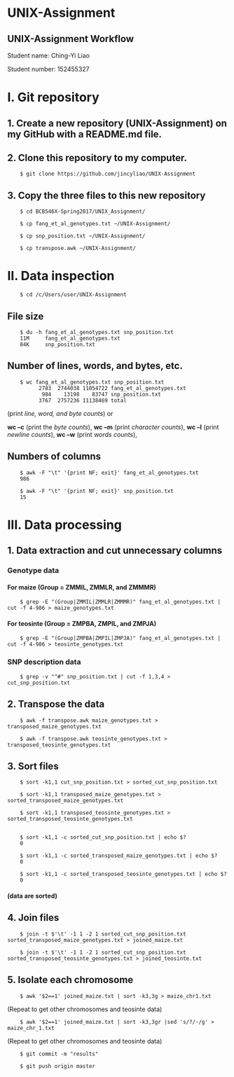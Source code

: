 # UNIX-Assignment
UNIX-Assignment Workflow
--------------------------------------


Student name: Ching-Yi Liao

Student number: 152455327


# I.	Git repository

## 1.	Create a new repository (UNIX-Assignment) on my GitHub with a README.md file.

## 2.	Clone this repository to my computer.

        $ git clone https://github.com/jincyliao/UNIX-Assignment

## 3.	Copy the three files to this new repository

        $ cd BCB546X-Spring2017/UNIX_Assignment/

        $ cp fang_et_al_genotypes.txt ~/UNIX-Assignment/

        $ cp snp_position.txt ~/UNIX-Assignment/

        $ cp transpose.awk ~/UNIX-Assignment/


# II.	Data inspection

        $ cd /c/Users/user/UNIX-Assignment


## File size

        $ du -h fang_et_al_genotypes.txt snp_position.txt
        11M     fang_et_al_genotypes.txt
        84K     snp_position.txt


## Number of lines, words, and bytes, etc.

        $ wc fang_et_al_genotypes.txt snp_position.txt
              2783  2744038 11054722 fang_et_al_genotypes.txt
               984    13198    83747 snp_position.txt
              3767  2757236 11138469 total

(print *line, word, and byte counts*) or

**wc –c** (print the *byte counts*), **wc –m** (print *character counts*), **wc –l** (print *newline counts*), **wc –w** (print *words counts*),


## Numbers of columns

        $ awk -F "\t" '{print NF; exit}' fang_et_al_genotypes.txt
        986

        $ awk -F "\t" '{print NF; exit}' snp_position.txt
        15

# III.	Data processing

## 1.	Data extraction and cut unnecessary columns

### Genotype data

#### For maize (Group = ZMMIL, ZMMLR, and ZMMMR)

        $ grep -E "(Group|ZMMIL|ZMMLR|ZMMMR)" fang_et_al_genotypes.txt | cut -f 4-986 > maize_genotypes.txt


#### For teosinte (Group = ZMPBA, ZMPIL, and ZMPJA)

        $ grep -E "(Group|ZMPBA|ZMPIL|ZMPJA)" fang_et_al_genotypes.txt | cut -f 4-986 > teosinte_genotypes.txt


### SNP description data

        $ grep -v "^#" snp_position.txt | cut -f 1,3,4 > cut_snp_position.txt

## 2.	Transpose the data

        $ awk -f transpose.awk maize_genotypes.txt > transposed_maize_genotypes.txt

        $ awk -f transpose.awk teosinte_genotypes.txt > transposed_teosinte_genotypes.txt

## 3.	Sort files


        $ sort -k1,1 cut_snp_position.txt > sorted_cut_snp_position.txt

        $ sort -k1,1 transposed_maize_genotypes.txt > sorted_transposed_maize_genotypes.txt

        $ sort -k1,1 transposed_teosinte_genotypes.txt > sorted_transposed_teosinte_genotypes.txt


        $ sort -k1,1 -c sorted_cut_snp_position.txt | echo $?
        0

        $ sort -k1,1 -c sorted_transposed_maize_genotypes.txt | echo $?
        0
        
        $ sort -k1,1 -c sorted_transposed_teosinte_genotypes.txt | echo $?
        0
#### (data are sorted)

## 4.	Join files

        $ join -t $'\t' -1 1 -2 1 sorted_cut_snp_position.txt sorted_transposed_maize_genotypes.txt > joined_maize.txt    

        $ join -t $'\t' -1 1 -2 1 sorted_cut_snp_position.txt sorted_transposed_teosinte_genotypes.txt > joined_teosinte.txt

## 5.	Isolate each chromosome 

        $ awk '$2==1' joined_maize.txt | sort -k3,3g > maize_chr1.txt

(Repeat to get other chromosomes and teosinte data)

        $ awk '$2==1' joined_maize.txt | sort -k3,3gr |sed 's/?/-/g' > maize_chr_1.txt

(Repeat to get other chromosomes and teosinte data)


        $ git commit -m "results"

        $ git push origin master

